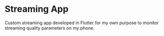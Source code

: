 # Streaming App

Custom streaming app developed in Flutter for my own purpose to monitor streaming quality parameters on my phone.
